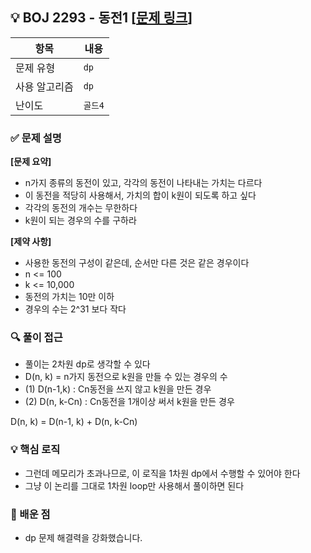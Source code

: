 ## 💡 BOJ 2293 - 동전1 [[문제 링크](https://www.acmicpc.net/problem/2293)]

| 항목 | 내용 |
|------|------|
| 문제 유형 | `dp` |
| 사용 알고리즘 | `dp` |
| 난이도 | `골드4` |

### ✅ 문제 설명
**[문제 요약]**

- n가지 종류의 동전이 있고, 각각의 동전이 나타내는 가치는 다르다
- 이 동전을 적당히 사용해서, 가치의 합이 k원이 되도록 하고 싶다
- 각각의 동전의 개수는 무한하다
- k원이 되는 경우의 수를 구하라

**[제약 사항]**

- 사용한 동전의 구성이 같은데, 순서만 다른 것은 같은 경우이다
- n <= 100
- k <= 10,000
- 동전의 가치는 10만 이하
- 경우의 수는 2^31 보다 작다

### 🔍 풀이 접근
- 풀이는 2차원 dp로 생각할 수 있다
- D(n, k) = n가지 동전으로 k원을 만들 수 있는 경우의 수
- (1) D(n-1,k) : Cn동전을 쓰지 않고 k원을 만든 경우
- (2) D(n, k-Cn) : Cn동전을 1개이상 써서 k원을 만든 경우

D(n, k) = D(n-1, k) + D(n, k-Cn)

### 💡 핵심 로직
- 그런데 메모리가 초과나므로, 이 로직을 1차원 dp에서 수행할 수 있어야 한다
- 그냥 이 논리를 그대로 1차원 loop만 사용해서 풀이하면 된다

### 📌 배운 점
- dp 문제 해결력을 강화했습니다.